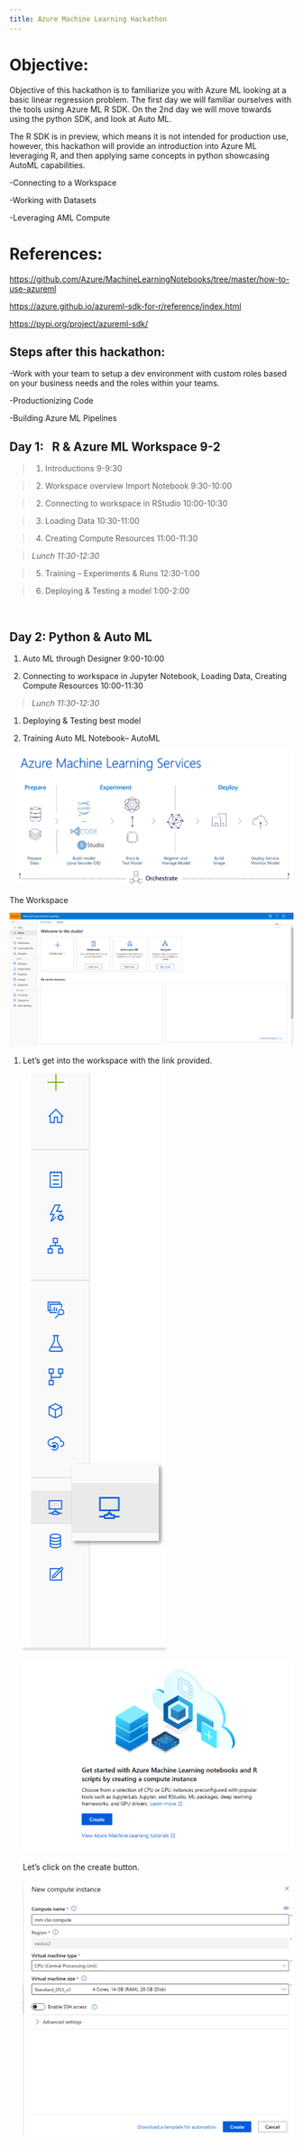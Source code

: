 ```yaml
---
title: Azure Machine Learning Hackathon
---
```


Objective:
==========

Objective of this hackathon is to familiarize you with Azure ML looking at a
basic linear regression problem. The first day we will familiar ourselves with
the tools using Azure ML R SDK. On the 2nd day we will move towards using the
python SDK, and look at Auto ML.

The R SDK is in preview, which means it is not intended for production use,
however, this hackathon will provide an introduction into Azure ML leveraging R,
and then applying same concepts in python showcasing AutoML capabilities.

\-Connecting to a Workspace

\-Working with Datasets

\-Leveraging AML Compute

References:
===========

<https://github.com/Azure/MachineLearningNotebooks/tree/master/how-to-use-azureml>

<https://azure.github.io/azureml-sdk-for-r/reference/index.html>

<https://pypi.org/project/azureml-sdk/>

Steps after this hackathon:
---------------------------

\-Work with your team to setup a dev environment with custom roles based on your
business needs and the roles within your teams.

\-Productionizing Code

\-Building Azure ML Pipelines

Day 1:   R & Azure ML Workspace 9-2
-----------------------------------

>   1. Introductions 9-9:30

>   2. Workspace overview Import Notebook 9:30-10:00

>   2. Connecting to workspace in RStudio 10:00-10:30

>   3. Loading Data 10:30-11:00

>   4. Creating Compute Resources 11:00-11:30

>   *Lunch 11:30-12:30*

>   5. Training – Experiments & Runs 12:30-1:00

>   6. Deploying & Testing a model 1:00-2:00

 

Day 2: Python & Auto ML
-----------------------

1.  Auto ML through Designer 9:00-10:00

2.  Connecting to workspace in Jupyter Notebook, Loading Data, Creating Compute
    Resources 10:00-11:30

>   *Lunch 11:30-12:30*

1.  Deploying & Testing best model

2.  Training Auto ML Notebook– AutoML

![](media/c69b9bbc02702811bede4c5301949ad0.png)

The Workspace

![](media/4a13c87585ac2cca3e2ce26ad4f1de9d.png)

1.  Let’s get into the workspace with the link provided.

    ![](media/4ddfa3cb3ee53c076bcd24d38a749703.png)

    ![](media/e156bb54942d9e34fd77be2795b024bd.png)

    Let’s click on the create button.

    ![](media/6b6aea23628081572dab1f106eba0888.png)
